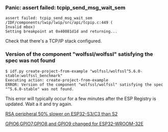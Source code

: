 
### Panic: assert failed: tcpip_send_msg_wait_sem

```text
assert failed: tcpip_send_msg_wait_sem /IDF/components/lwip/lwip/src/api/tcpip.c:449 (
Invalid mbox)
Setting breakpoint at 0x40081d1d and returning...
```
Check that there's a TCP/IP stack configured.


### Version of the component "wolfssl/wolfssl" satisfying the spec was not found
```
$ idf.py create-project-from-example "wolfssl/wolfssl^5.6.0-stable:wolfssl_benchmark"
Executing action: create-project-from-example
ERROR: Version of the component "wolfssl/wolfssl" satisfying the spec "^5.6.0-stable" was not found.
```

This error will typically occur for a few minutes after the ESP Registry is updated. Wait a it and try again.


[RSA peripheral 50% slower on ESP32-S3/C3 than S2](https://www.esp32.com/viewtopic.php?t=23830)

[ GPIO6,GPIO7,GPIO8,and GPIO9 changed for ESP32-WROOM-32E](https://esp32.com/viewtopic.php?t=29058)
